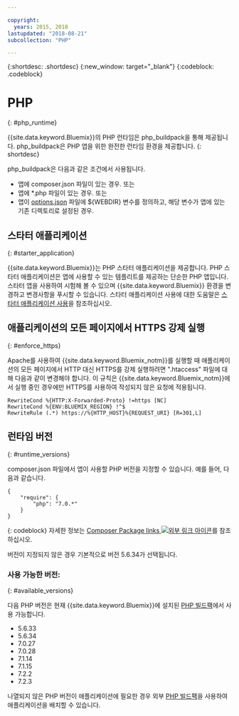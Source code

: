 ```yaml
---

copyright:
  years: 2015, 2018
lastupdated: "2018-08-21"
subcollection: "PHP"

---
```


{:shortdesc: .shortdesc}
{:new_window: target="_blank"}
{:codeblock: .codeblock}

# PHP
{: #php_runtime}

{{site.data.keyword.Bluemix}}의 PHP 런타임은 php_buildpack을 통해 제공됩니다.
php_buildpack은 PHP 앱을 위한 완전한 런타임 환경을
제공합니다.
{: shortdesc}

php_buildpack은 다음과 같은 조건에서 사용됩니다.
* 앱에 composer.json 파일이 있는 경우. 또는
* 앱에 *.php 파일이 있는 경우. 또는
* 앱이 [options.json](https://docs.cloudfoundry.org/buildpacks/php/gsg-php-config.html) 파일에 ${WEBDIR} 변수를 정의하고, 해당 변수가 앱에 있는 기존 디렉토리로 설정된 경우.

## 스타터 애플리케이션
{: #starter_application}

{{site.data.keyword.Bluemix}}는 PHP 스타터 애플리케이션을 제공합니다.  PHP 스타터 애플리케이션은 앱에 사용할 수 있는 템플리트를 제공하는 단순한 PHP 앱입니다. 스타터 앱을 사용하여 시험해 볼 수 있으며 {{site.data.keyword.Bluemix}} 환경을 변경하고 변경사항을 푸시할 수
있습니다.  스타터 애플리케이션 사용에 대한 도움말은 [스타터 애플리케이션 사용](docs/runtimes-common/starter_app_usage.html)을 참조하십시오.

## 애플리케이션의 모든 페이지에서 HTTPS 강제 실행
{: #enforce_https}

Apache를 사용하여 {{site.data.keyword.Bluemix_notm}}를 실행할 때 애플리케이션의 모든 페이지에서 HTTP 대신 HTTPS를 강제 실행하려면 ".htaccess" 파일에 대해 다음과 같이 변경해야 합니다.  이 규칙은 {{site.data.keyword.Bluemix_notm}}에서 실행 중인 경우에만 HTTPS를 사용하여 작성되지 않은 요청에 적용됩니다.

```
RewriteCond %{HTTP:X-Forwarded-Proto} !=https [NC]
RewriteCond %{ENV:BLUEMIX_REGION} !^$
RewriteRule (.*) https://%{HTTP_HOST}%{REQUEST_URI} [R=301,L]
```

## 런타임 버전
{: #runtime_versions}

composer.json 파일에서 앱이 사용할 PHP 버전을 지정할 수 있습니다. 예를 들어, 다음과 같습니다.

```
{
    "require": {
        "php": "7.0.*"
    }
}
```
{: codeblock}
자세한 정보는 [Composer Package links ![외부 링크 아이콘](../../icons/launch-glyph.svg "외부 링크 아이콘")](https://getcomposer.org/doc/04-schema.md#package-links)를 참조하십시오.

버전이 지정되지 않은 경우 기본적으로 버전 5.6.34가 선택됩니다.

### 사용 가능한 버전:
{: #available_versions}

다음 PHP 버전은 현재
{{site.data.keyword.Bluemix}}에 설치된 [PHP 빌드팩](https://github.com/cloudfoundry/php-buildpack/releases/tag/v4.3.51)에서
사용 가능합니다.

* 5.6.33
* 5.6.34
* 7.0.27
* 7.0.28
* 7.1.14
* 7.1.15
* 7.2.2
* 7.2.3

나열되지 않은 PHP 버전이 애플리케이션에 필요한 경우
외부
[PHP 빌드팩](https://github.com/cloudfoundry/php-buildpack.git)을
사용하여 애플리케이션을 배치할 수 있습니다.
